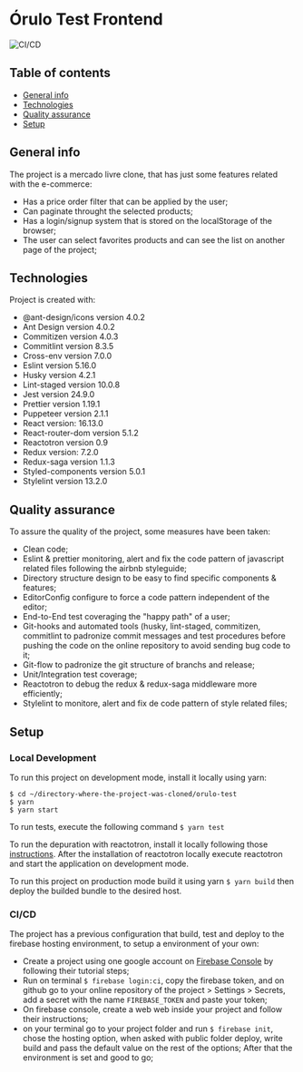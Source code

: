 # Órulo Test Frontend
![CI/CD](https://github.com/cunhapatrick/orulo-test/workflows/CI/CD/badge.svg?branch=master)

## Table of contents

- [General info](#general-info)
- [Technologies](#technologies)
- [Quality assurance](#quality-assurance)
- [Setup](#setup)

## General info

The project is a mercado livre clone, that has just some features related with
the e-commerce:

- Has a price order filter that can be applied by the user;
- Can paginate throught the selected products;
- Has a login/signup system that is stored on the localStorage of the browser;
- The user can select favorites products and can see the list on another page of the project;

## Technologies

Project is created with:

- @ant-design/icons version 4.0.2
- Ant Design version 4.0.2
- Commitizen version 4.0.3
- Commitlint version 8.3.5
- Cross-env version 7.0.0
- Eslint version 5.16.0
- Husky version 4.2.1
- Lint-staged version 10.0.8
- Jest version 24.9.0
- Prettier version 1.19.1
- Puppeteer version 2.1.1
- React version: 16.13.0
- React-router-dom version 5.1.2
- Reactotron version 0.9
- Redux version: 7.2.0
- Redux-saga version 1.1.3
- Styled-components version 5.0.1
- Stylelint version 13.2.0

## Quality assurance

To assure the quality of the project, some measures have been taken:

- Clean code;
- Eslint & prettier monitoring, alert and fix the code pattern of javascript related files following the airbnb styleguide;
- Directory structure design to be easy to find specific components & features;
- EditorConfig configure to force a code pattern independent of the editor;
- End-to-End test coveraging the "happy path" of a user;
- Git-hooks and automated tools (husky, lint-staged, commitizen, commitlint to padronize commit messages and test procedures before pushing the code on the online repository to avoid sending bug code to it;
- Git-flow to padronize the git structure of branchs and release;
- Unit/Integration test coverage;
- Reactotron to debug the redux & redux-saga middleware more efficiently;
- Stylelint to monitore, alert and fix de code pattern of style related files;

## Setup

### Local Development

To run this project on development mode, install it locally using yarn:

```
$ cd ~/directory-where-the-project-was-cloned/orulo-test
$ yarn
$ yarn start
```

To run tests, execute the following command `$ yarn test`

To run the depuration with reactotron, install it locally following those [instructions](https://github.com/infinitered/reactotron/blob/master/docs/installing.md). After the installation of reactotron locally execute reactotron and start the application on development mode.

To run this project on production mode build it using yarn `$ yarn build` then deploy the builded bundle to the desired host.

### CI/CD

The project has a previous configuration that build, test and deploy to the firebase hosting environment, to setup a environment of your own:

- Create a project using one google account on [Firebase Console](https://console.firebase.google.com/u/0/) by following their tutorial steps;
- Run on terminal `$ firebase login:ci`, copy the firebase token, and on github go to your online repository of the project > Settings > Secrets, add a secret with the name `FIREBASE_TOKEN` and paste your token;
- On firebase console, create a web web inside your project and follow their instructions;
- on your terminal go to your project folder and run `$ firebase init`, chose the hosting option, when asked with public folder deploy, write build and pass the default value on the rest of the options;
  After that the environment is set and good to go;
